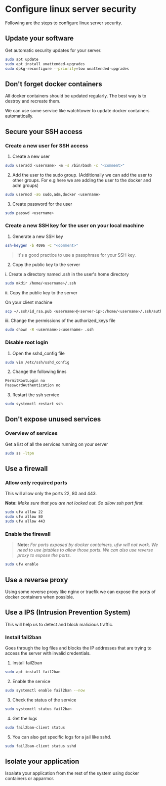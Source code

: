 # Configure linux server security

Following are the steps to configure linux server security.

## Update your software

Get automatic security updates for your server.

```bash
sudo apt update
sudo apt install unattended-upgrades
sudo dpkg-reconfigure --priority=low unattended-upgrades
```

## Don't forget docker containers

All docker containers should be updated regularly. The best way is to destroy and recreate them.

We can use some service like watchtower to update docker containers automatically.

## Secure your SSH access

### Create a new user for SSH access

1. Create a new user

```bash
sudo useradd <username> -m -s /bin/bash -c "<comment>"
```

2. Add the user to the sudo group. (Additionally we can add the user to other groups. For e.g here we are adding the user to the docker and adm groups)

```bash
sudo usermod -aG sudo,adm,docker <username>
```

3. Create password for the user

```bash
sudo passwd <username>
```

### Create a new SSH key for the user on your local machine

1. Generate a new SSH key

```bash
ssh-keygen -b 4096 -C "<comment>"
```

> It's a good practice to use a passphrase for your SSH key.

2. Copy the public key to the server

i. Create a directory named .ssh in the user's home directory

```bash
sudo mkdir /home/<username>/.ssh
```

ii. Copy the public key to the server

On your client machine

```bash
scp ~/.ssh/id_rsa.pub <username>@<server-ip>:/home/<username>/.ssh/authorized_keys
```

iii. Change the permissions of the authorized_keys file

```bash
sudo chown -R <username>:<username> .ssh
```

### Disable root login

1. Open the sshd_config file

```bash
sudo vim /etc/ssh/sshd_config
```

2. Change the following lines

```bash
PermitRootLogin no
PasswordAuthentication no
```

3. Restart the ssh service

```bash
sudo systemctl restart ssh
```

## Don't expose unused services

### Overview of services

Get a list of all the services running on your server

```bash
sudo ss -ltpn
```

## Use a firewall

### Allow only required ports

This will allow only the ports 22, 80 and 443.

**Note:** _Make sure that you are not locked out. So allow ssh port first._

```bash
sudo ufw allow 22
sudo ufw allow 80
sudo ufw allow 443
```

### Enable the firewall

> **Note:** _For ports exposed by docker containers, ufw will not work. We need to use iptables to allow those ports. We can also use reverse proxy to expose the ports._

```bash
sudo ufw enable
```

## Use a reverse proxy

Using some reverse proxy like nginx or traefik we can expose the ports of docker containers when possible.

## Use a IPS (Intrusion Prevention System)

This will help us to detect and block malicious traffic.

### Install fail2ban

Goes through the log files and blocks the IP addresses that are trying to access the server with invalid credentials.

1. Install fail2ban

```bash
sudo apt install fail2ban
```

2. Enable the service

```bash
sudo systemctl enable fail2ban --now
```

3. Check the status of the service

```bash
sudo systemctl status fail2ban
```

4. Get the logs

```bash
sudo fail2ban-client status
```

5. You can also get specific logs for a jail like sshd.

```bash
sudo fail2ban-client status sshd
```

## Isolate your application

Isoalate your application from the rest of the system using docker containers or apparmor.
